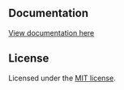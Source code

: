 ## Documentation

[View documentation here](https://www.shadcn-vue.com/docs/introduction.html)


## License

Licensed under the [MIT license](https://github.com/shadcn/ui/blob/main/LICENSE.md).
